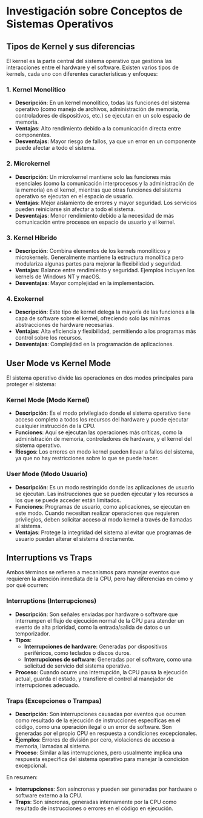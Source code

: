 
# Investigación sobre Conceptos de Sistemas Operativos

## Tipos de Kernel y sus diferencias

El kernel es la parte central del sistema operativo que gestiona las interacciones entre el hardware y el software. Existen varios tipos de kernels, cada uno con diferentes características y enfoques:

### 1. Kernel Monolítico
- **Descripción**: En un kernel monolítico, todas las funciones del sistema operativo (como manejo de archivos, administración de memoria, controladores de dispositivos, etc.) se ejecutan en un solo espacio de memoria. 
- **Ventajas**: Alto rendimiento debido a la comunicación directa entre componentes.
- **Desventajas**: Mayor riesgo de fallos, ya que un error en un componente puede afectar a todo el sistema.

### 2. Microkernel
- **Descripción**: Un microkernel mantiene solo las funciones más esenciales (como la comunicación interprocesos y la administración de la memoria) en el kernel, mientras que otras funciones del sistema operativo se ejecutan en el espacio de usuario.
- **Ventajas**: Mejor aislamiento de errores y mayor seguridad. Los servicios pueden reiniciarse sin afectar a todo el sistema.
- **Desventajas**: Menor rendimiento debido a la necesidad de más comunicación entre procesos en espacio de usuario y el kernel.

### 3. Kernel Híbrido
- **Descripción**: Combina elementos de los kernels monolíticos y microkernels. Generalmente mantiene la estructura monolítica pero modulariza algunas partes para mejorar la flexibilidad y seguridad.
- **Ventajas**: Balance entre rendimiento y seguridad. Ejemplos incluyen los kernels de Windows NT y macOS.
- **Desventajas**: Mayor complejidad en la implementación.

### 4. Exokernel
- **Descripción**: Este tipo de kernel delega la mayoría de las funciones a la capa de software sobre el kernel, ofreciendo solo las mínimas abstracciones de hardware necesarias. 
- **Ventajas**: Alta eficiencia y flexibilidad, permitiendo a los programas más control sobre los recursos.
- **Desventajas**: Complejidad en la programación de aplicaciones.

## User Mode vs Kernel Mode

El sistema operativo divide las operaciones en dos modos principales para proteger el sistema:

### Kernel Mode (Modo Kernel)
- **Descripción**: Es el modo privilegiado donde el sistema operativo tiene acceso completo a todos los recursos del hardware y puede ejecutar cualquier instrucción de la CPU.
- **Funciones**: Aquí se ejecutan las operaciones más críticas, como la administración de memoria, controladores de hardware, y el kernel del sistema operativo. 
- **Riesgos**: Los errores en modo kernel pueden llevar a fallos del sistema, ya que no hay restricciones sobre lo que se puede hacer.

### User Mode (Modo Usuario)
- **Descripción**: Es un modo restringido donde las aplicaciones de usuario se ejecutan. Las instrucciones que se pueden ejecutar y los recursos a los que se puede acceder están limitados.
- **Funciones**: Programas de usuario, como aplicaciones, se ejecutan en este modo. Cuando necesitan realizar operaciones que requieren privilegios, deben solicitar acceso al modo kernel a través de llamadas al sistema.
- **Ventajas**: Protege la integridad del sistema al evitar que programas de usuario puedan alterar el sistema directamente.

## Interruptions vs Traps

Ambos términos se refieren a mecanismos para manejar eventos que requieren la atención inmediata de la CPU, pero hay diferencias en cómo y por qué ocurren:

### Interruptions (Interrupciones)
- **Descripción**: Son señales enviadas por hardware o software que interrumpen el flujo de ejecución normal de la CPU para atender un evento de alta prioridad, como la entrada/salida de datos o un temporizador. 
- **Tipos**:
  - **Interrupciones de hardware**: Generadas por dispositivos periféricos, como teclados o discos duros.
  - **Interrupciones de software**: Generadas por el software, como una solicitud de servicio del sistema operativo.
- **Proceso**: Cuando ocurre una interrupción, la CPU pausa la ejecución actual, guarda el estado, y transfiere el control al manejador de interrupciones adecuado.

### Traps (Excepciones o Trampas)
- **Descripción**: Son interrupciones causadas por eventos que ocurren como resultado de la ejecución de instrucciones específicas en el código, como una operación ilegal o un error de software. Son generadas por el propio CPU en respuesta a condiciones excepcionales.
- **Ejemplos**: Errores de división por cero, violaciones de acceso a memoria, llamadas al sistema.
- **Proceso**: Similar a las interrupciones, pero usualmente implica una respuesta específica del sistema operativo para manejar la condición excepcional.

En resumen:
- **Interrupciones**: Son asíncronas y pueden ser generadas por hardware o software externo a la CPU.
- **Traps**: Son síncronas, generadas internamente por la CPU como resultado de instrucciones o errores en el código en ejecución.
